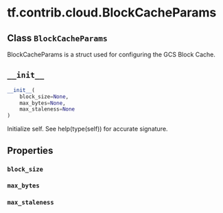 <div itemscope itemtype="http://developers.google.com/ReferenceObject">
<meta itemprop="name" content="tf.contrib.cloud.BlockCacheParams" />
<meta itemprop="path" content="Stable" />
<meta itemprop="property" content="block_size"/>
<meta itemprop="property" content="max_bytes"/>
<meta itemprop="property" content="max_staleness"/>
<meta itemprop="property" content="__init__"/>
</div>

# tf.contrib.cloud.BlockCacheParams

## Class `BlockCacheParams`

BlockCacheParams is a struct used for configuring the GCS Block Cache.



<!-- Placeholder for "Used in" -->


<h2 id="__init__"><code>__init__</code></h2>

``` python
__init__(
    block_size=None,
    max_bytes=None,
    max_staleness=None
)
```

Initialize self.  See help(type(self)) for accurate signature.




## Properties

<h3 id="block_size"><code>block_size</code></h3>




<h3 id="max_bytes"><code>max_bytes</code></h3>




<h3 id="max_staleness"><code>max_staleness</code></h3>






